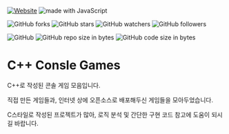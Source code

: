 [![Website](https://img.shields.io/website-up-down-green-red/http/shields.io.svg?label=elky-essay)](https://elky84.github.io)
<img src="https://img.shields.io/badge/made%20with-JavaScript-brightgreen.svg" alt="made with JavaScript">

![GitHub forks](https://img.shields.io/github/forks/elky84/cpp-console-games.svg?style=social&label=Fork)
![GitHub stars](https://img.shields.io/github/stars/elky84/cpp-console-games.svg?style=social&label=Stars)
![GitHub watchers](https://img.shields.io/github/watchers/elky84/cpp-console-games.svg?style=social&label=Watch)
![GitHub followers](https://img.shields.io/github/followers/elky84.svg?style=social&label=Follow)

![GitHub](https://img.shields.io/github/license/mashape/apistatus.svg)
![GitHub repo size in bytes](https://img.shields.io/github/repo-size/elky84/cpp-console-games.svg)
![GitHub code size in bytes](https://img.shields.io/github/languages/code-size/elky84/cpp-console-games.svg)

# C++ Consle Games

C++로 작성된 콘솔 게임 모음입니다.

직접 만든 게임들과, 인터넷 상에 오픈소스로 배포해두신 게임들을 모아두었습니다.

C스타일로 작성된 프로젝트가 많아, 로직 분석 및 간단한 구현 코드 참고에 도움이 되시길 바랍니다.
